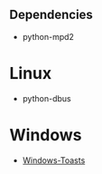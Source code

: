 ## Dependencies
- python-mpd2
# Linux
- python-dbus
# Windows
- [Windows-Toasts](https://pypi.org/project/Windows-Toasts/)
